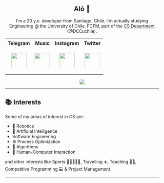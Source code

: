 <h2 align="center">Aló 👋</h2>
<p align=center>
I'm a 20 y.o. developer from Santiago, Chile. I'm actually studying Engineering @ the University of Chile, FCFM, part of the <a href="https://www.dcc.uchile.cl/" target="_blank">CS Department</a> (@DCCuchile).
</p>

<table align="center">
  <tr>
    <th>Telegram</th>
    <th>Music</th>
    <th>Instagram</th>
    <th>Twitter</th>
  </tr>
  <tr>
    <td><p align="center"><a href="https://t.me/v4_maximo"><img src="https://user-images.githubusercontent.com/45862114/199097271-4710c839-1734-43e4-a9c7-0c3312e53494.png" width="50px"></img></a></p></td>
    <td><p align="center"><a href="https://open.spotify.com/user/n3uhrt19kdv7prdxogibsdte6"><img src="https://user-images.githubusercontent.com/45862114/199097711-2486962f-8165-47c7-8887-fd149b5a551b.png" width="50px"></img></a></p></td>
    <td><p align="center"><a href="https://instagram.com/v4_maximo"><img src="https://user-images.githubusercontent.com/45862114/199097932-ffb94a23-35d8-4b85-80c7-a5149f64df78.png" width="50px"></img></a></p></td>
    <td><p align="center"><a href="https://twitter.com/v4_maximo"><img src="https://user-images.githubusercontent.com/45862114/199098139-b5d5a136-b4c4-4d7d-94e8-b9f2a5468a38.png" width="50px"></img></a></p></td>
  </tr>
</table>

<p align="center"><img src="https://komarev.com/ghpvc/?username=maxfloresv"></img></p>

---
## 📚 Interests
Some of my areas of interest in CS are:
* 🤖 Robotics
* 🧠 Artificial Intelligence
* Software Engineering
* ⚙️ Process Optimization
* 🔧 Algorithms
* 🧑 Human-Computer Interaction

and other interests like Sports 🎾🏓👟🚴‍♂️, Travelling ✈️, Teaching 👨‍🏫, Competitive Programming 💻 & Project Management.

---


